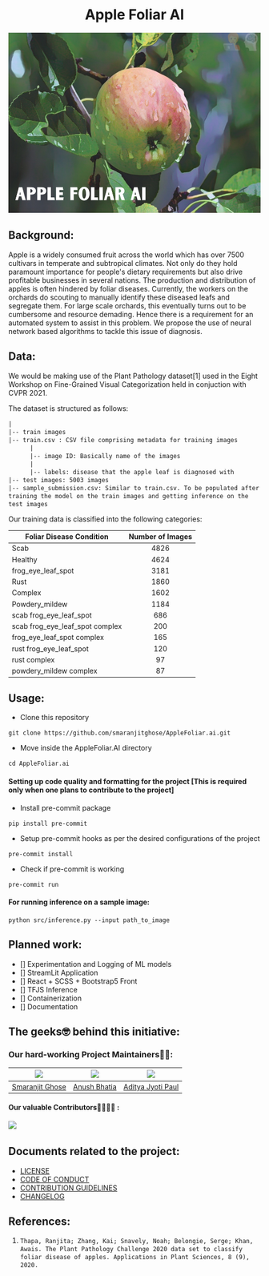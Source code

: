 <h1 align = "center">Apple Foliar AI</h1>

<p align = "center"><img src = "./assets/banner.png" alt="Banner" width="540" height="360"></p>

## Background:

Apple is a widely consumed fruit across the world which has over 7500 cultivars in temperate and subtropical climates. Not only do they hold paramount importance for people's dietary requirements but also drive profitable businesses in several nations. The production and distribution of apples is often hindered by foliar diseases. Currently, the workers on the orchards do scouting to manually identify these diseased leafs and segregate them. For large scale orchards, this eventually turns out to be cumbersome and resource demading. Hence there is a requirement for an automated system to assist in this problem. We propose the use of neural network based algorithms to tackle this issue of diagnosis.

## Data:

We would be making use of the Plant Pathology dataset[1] used in the Eight Workshop on Fine-Grained Visual Categorization held in conjuction with CVPR 2021.

The dataset is structured as follows:

```terminal
|
|-- train images
|-- train.csv : CSV file comprising metadata for training images
      |
      |-- image ID: Basically name of the images
      |
      |-- labels: disease that the apple leaf is diagnosed with
|-- test images: 5003 images
|-- sample_submission.csv: Similar to train.csv. To be populated after training the model on the train images and getting inference on the test images
```

Our training data is classified into the following categories:

| Foliar Disease Condition        | Number of Images |
| ------------------------------- | :--------------: |
| Scab                            |       4826       |
| Healthy                         |       4624       |
| frog_eye_leaf_spot              |       3181       |
| Rust                            |       1860       |
| Complex                         |       1602       |
| Powdery_mildew                  |       1184       |
| scab frog_eye_leaf_spot         |       686        |
| scab frog_eye_leaf_spot complex |       200        |
| frog_eye_leaf_spot complex      |       165        |
| rust frog_eye_leaf_spot         |       120        |
| rust complex                    |        97        |
| powdery_mildew complex          |        87        |

## Usage:

- Clone this repository

```
git clone https://github.com/smaranjitghose/AppleFoliar.ai.git
```

- Move inside the AppleFoliar.AI directory

```
cd AppleFoliar.ai
```

#### Setting up code quality and formatting for the project [This is required only when one plans to contribute to the project]

- Install pre-commit package

```
pip install pre-commit
```

- Setup pre-commit hooks as per the desired configurations of the project

```
pre-commit install
```

- Check if pre-commit is working

```
pre-commit run
```

#### For running inference on a sample image:

```
python src/inference.py --input path_to_image
```

## Planned work:

- [] Experimentation and Logging of ML models
- [] StreamLit Application
- [] React + SCSS + Bootstrap5 Front
- [] TFJS Inference
- [] Containerization
- [] Documentation

## The geeks🤓 behind this initiative:

### Our hard-working Project Maintainers👨‍🏫:

| ![](https://avatars.githubusercontent.com/u/46641503?v=4) | ![](https://avatars.githubusercontent.com/u/40017559?v=4) |  ![](https://avatars.githubusercontent.com/u/16633975?v=4) | 
| :-------------------------------------------------------: | :-------------------------------------------------------: | :---------------------------------------------------: | 
|   [Smaranjit Ghose](https://github.com/smaranjitghose)    |      [Anush Bhatia](https://github.com/anushbhatia)       | [Aditya Jyoti Paul](https://github.com/phreakyphoenix)       |

#### Our valuable Contributors👩‍💻👨‍💻 :

<a href="https://github.com/smaranjitghose/awesome-portfolio-websites/graphs/contributors">
  <img src="https://contributors-img.web.app/image?repo=smaranjitghose/AppleFoliarAI" />
</a>

## Documents related to the project:

- [LICENSE](./LICENSE)
- [CODE OF CONDUCT](./CODE_OF_CONDUCT.md)
- [CONTRIBUTION GUIDELINES](./CONTRIBUTING.MD)
- [CHANGELOG](./CHANGELOG.md)

## References:

1. ```
   Thapa, Ranjita; Zhang, Kai; Snavely, Noah; Belongie, Serge; Khan, Awais. The Plant Pathology Challenge 2020 data set to classify foliar disease of apples. Applications in Plant Sciences, 8 (9), 2020.
   ```

